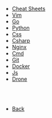 * [Cheat Sheets]()
* [Vim](vim.md)
* [Go](go.md)
* [Python](python.md)
* [Css](css.md)
* [Csharp](csharp.md)
* [Nginx](nginx.md)
* [Cmd](cmd.md)
* [Git](git.md)
* [Docker](docker.md)
* [Js](js.md)
* [Drone](drone.md)

<br><br>

* [Back](../)
